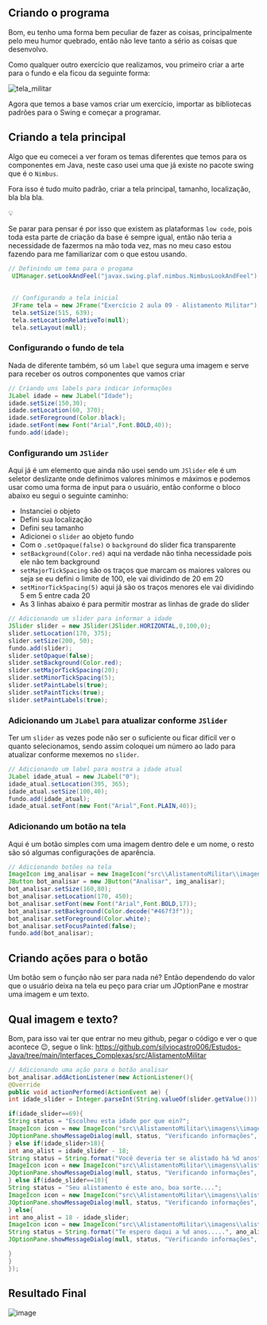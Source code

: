## Criando o programa

Bom, eu tenho uma forma bem peculiar de fazer as coisas, principalmente pelo meu humor quebrado, então não leve tanto a sério as coisas que desenvolvo.

Como qualquer outro exercício que realizamos, vou primeiro criar a arte para o fundo e ela ficou da seguinte forma:

![tela_militar](https://github.com/user-attachments/assets/26496a10-e8b6-403e-b4a0-288a4e5d6cd3)


Agora que temos a base vamos criar um exercício, importar as bibliotecas padrões para o Swing e começar a programar.

## Criando a tela principal

Algo que eu comecei a ver foram os temas diferentes que temos para os componentes em Java, neste caso usei uma que já existe no pacote swing que é o `Nimbus`.

Fora isso é tudo muito padrão, criar a tela principal, tamanho, localização, bla bla bla. 

<aside>
💡

Se parar para pensar é por isso que existem as plataformas `low code`, pois toda esta parte de criação da base é sempre igual, então não teria a necessidade de fazermos na mão toda vez, mas no meu caso estou fazendo para me familiarizar com o que estou usando.

</aside>

```java
// Definindo um tema para o progama
 UIManager.setLookAndFeel("javax.swing.plaf.nimbus.NimbusLookAndFeel");
  
  
 // Configurando a tela inicial
 JFrame tela = new JFrame("Exercício 2 aula 09 - Alistamento Militar");
 tela.setSize(515, 639);
 tela.setLocationRelativeTo(null);
 tela.setLayout(null);
```

### Configurando o fundo de tela

Nada de diferente também, só um `label` que segura uma imagem e serve para receber os outros componentes que vamos criar

```java
// Criando uns labels para indicar informações
JLabel idade = new JLabel("Idade");
idade.setSize(150,30);
idade.setLocation(60, 370);
idade.setForeground(Color.black);
idade.setFont(new Font("Arial",Font.BOLD,40));
fundo.add(idade);
```

### Configurando um `JSlider`

Aqui já é um elemento que ainda não usei sendo um `JSlider` ele é um seletor deslizante onde definimos valores mínimos e máximos e podemos usar como uma forma de input para o usuário, então conforme o bloco abaixo eu segui o seguinte caminho:

- Instanciei o objeto
- Defini sua localização
- Defini seu tamanho
- Adicionei o `slider` ao objeto fundo
- Com o `.setOpaque(false)` o `background` do slider fica transparente
- `setBackground(Color.red)` aqui na verdade não tinha necessidade pois ele não tem background
- `setMajorTickSpacing` são os traços que marcam os maiores valores ou seja se eu defini o limite de 100, ele vai dividindo de 20 em 20
- `setMinorTickSpacing(5)` aqui já são os traços menores ele vai dividindo 5 em 5 entre cada 20
- As 3 linhas abaixo é para permitir mostrar as linhas de grade do slider

```java
// Adicionando um slider para informar a idade
JSlider slider = new JSlider(JSlider.HORIZONTAL,0,100,0);
slider.setLocation(170, 375);
slider.setSize(200, 50);
fundo.add(slider);
slider.setOpaque(false);
slider.setBackground(Color.red);
slider.setMajorTickSpacing(20);
slider.setMinorTickSpacing(5);
slider.setPaintLabels(true);
slider.setPaintTicks(true);
slider.setPaintLabels(true);
```

### Adicionando um `JLabel` para atualizar conforme `JSlider`

Ter um `slider` as vezes pode não ser o suficiente ou ficar difícil ver o quanto selecionamos, sendo assim coloquei um número ao lado para atualizar conforme mexemos no `slider`.

```java
// Adicionando um label para mostra a idade atual
JLabel idade_atual = new JLabel("0");
idade_atual.setLocation(395, 365);
idade_atual.setSize(100,40);
fundo.add(idade_atual);
idade_atual.setFont(new Font("Arial",Font.PLAIN,40));
```

### Adicionando um botão na tela

Aqui é um botão simples com uma imagem dentro dele e um nome, o resto são só algumas configurações de aparência.

```java
// Adicionando botões na tela
ImageIcon img_analisar = new ImageIcon("src\\AlistamentoMilitar\\imagens\\img_ver.png");
JButton bot_analisar = new JButton("Analisar", img_analisar);
bot_analisar.setSize(160,80);
bot_analisar.setLocation(170, 450);
bot_analisar.setFont(new Font("Arial",Font.BOLD,17));
bot_analisar.setBackground(Color.decode("#467f3f"));
bot_analisar.setForeground(Color.white);
bot_analisar.setFocusPainted(false);
fundo.add(bot_analisar);
```

## Criando ações para o botão

Um botão sem o função não ser para nada né? Então dependendo do valor que o usuário deixa na tela eu peço para criar um JOptionPane e mostrar uma imagem e um texto. 

## Qual imagem e texto?

Bom, para isso vai ter que entrar no meu github, pegar o código e ver o que acontece 😉, segue o link: https://github.com/silviocastro006/Estudos-Java/tree/main/Interfaces_Complexas/src/AlistamentoMilitar

```java
// Adicionando uma ação para o botão analisar
bot_analisar.addActionListener(new ActionListener(){
@Override
public void actionPerformed(ActionEvent ae) {
int idade_slider = Integer.parseInt(String.valueOf(slider.getValue()));

if(idade_slider==69){
String status = "Escolheu esta idade por que ein?";
ImageIcon icon = new ImageIcon("src\\AlistamentoMilitar\\imagens\\imagem_al.png");
JOptionPane.showMessageDialog(null, status, "Verificando informações", JOptionPane.INFORMATION_MESSAGE, icon); 
} else if(idade_slider>18){
int ano_alist = idade_slider - 18;
String status = String.format("Você deveria ter se alistado há %d anos",ano_alist);
ImageIcon icon = new ImageIcon("src\\AlistamentoMilitar\\imagens\\alistamento1.png");
JOptionPane.showMessageDialog(null, status, "Verificando informações", JOptionPane.INFORMATION_MESSAGE, icon);
} else if(idade_slider==18){
String status = "Seu alistamento é este ano, boa sorte....";
ImageIcon icon = new ImageIcon("src\\AlistamentoMilitar\\imagens\\alistamento2.png");
JOptionPane.showMessageDialog(null, status, "Verificando informações", JOptionPane.INFORMATION_MESSAGE, icon);
} else{
int ano_alist = 18 - idade_slider;
ImageIcon icon = new ImageIcon("src\\AlistamentoMilitar\\imagens\\alistamento3.png");
String status = String.format("Te espero daqui a %d anos.....", ano_alist);
JOptionPane.showMessageDialog(null, status, "Verificando informações", JOptionPane.INFORMATION_MESSAGE, icon);

}
}
});
```
## Resultado Final

![image](https://github.com/user-attachments/assets/25439c4d-7a1e-415f-ae5e-1f59a927c9f5)
